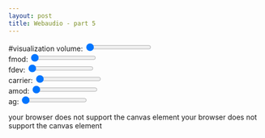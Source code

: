 ```yaml
---
layout: post
title: Webaudio - part 5
---
```

#visualization
volume: <input id="volume" type="range" min="0" max="1" value="0" step=".01">
<span id="volumex"></span><br>
fmod: <input id="fmod" type="range" min="0" max="10000" value="0">
<span id="fmodx"></span><br>
fdev: <input id="fdev" type="range" min="0" max="10000" value="0">
<span id="fdevx"></span><br>
carrier: <input id="carrier" type="range" min="0" max="10000" value="0">
<span id="carrierx"></span><br>
amod: <input id="amod" type="range" min="0" max="10000" value="0">
<span id="amodx"></span><br>
ag: <input id="ag" type="range" min="0" max="1" value="0" step=".01">
<span id="agx"></span><br>

<canvas id="tdplot" width="300" height="150">
  your browser does not support the canvas element
</canvas>

<canvas id="fplot" width="300" height="150">
  your browser does not support the canvas element
</canvas>

<script>
"use strict";

if (typeof AudioContext != "function" && 
  typeof webkitAudioContext == "function") {
  window.AudioContext = webkitAudioContext;
}

window.onload = function () {
  var actx = new AudioContext();
  var fmod = actx.createOscillator();
  var fdev = actx.createGain();
  var carrier = actx.createOscillator();
  var amod = actx.createOscillator();
  var ag = actx.createGain();
  var vol = actx.createGain();

  fmod.connect(fdev);
  fdev.connect(carrier.frequency);
  carrier.connect(ag);
  amod.connect(ag.gain);
  ag.connect(vol);
  vol.connect(actx.destination);

  fmod.start(0);
  carrier.start(0);
  amod.start(0);

  document.getElementById("volume").onchange = function () {
    vol.gain.value = this.value;
    document.getElementById("volumex").innerHTML = this.value;
  }

  document.getElementById("fmod").onchange = function () {
    fmod.frequency.value = this.value;
    document.getElementById("fmodx").innerHTML = this.value;
  }

  document.getElementById("fdev").onchange = function () {
    fdev.gain.value = this.value;
    document.getElementById("fdevx").innerHTML = this.value;
  }

  document.getElementById("carrier").onchange = function () {
    carrier.frequency.value = this.value;
    document.getElementById("carrierx").innerHTML = this.value;
  }

  document.getElementById("amod").onchange = function () {
    amod.frequency.value = this.value;
    document.getElementById("amodx").innerHTML = this.value;
  }

  document.getElementById("ag").onchange = function () {
    ag.gain.value = this.value;
    document.getElementById("agx").innerHTML = this.value;
  }

  document.getElementById("volume").onchange();
  document.getElementById("fmod").onchange();
  document.getElementById("fdev").onchange();
  document.getElementById("carrier").onchange();
  document.getElementById("amod").onchange();
  document.getElementById("ag").onchange();

  
}

  </script>